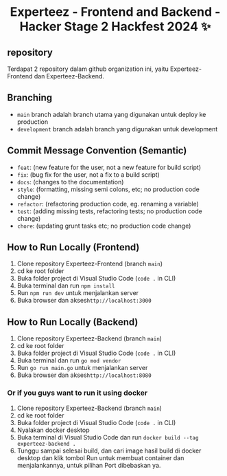 # <h1 align="center"> Experteez - Frontend and Backend - Hacker Stage 2 Hackfest 2024 ✨ </h1>

## repository
Terdapat 2 repository dalam github organization ini, yaitu Experteez-Frontend dan Experteez-Backend.

## Branching

-   `main` branch adalah branch utama yang digunakan untuk deploy ke production
-   `development` branch adalah branch yang digunakan untuk development

## Commit Message Convention (Semantic)

-   `feat`: (new feature for the user, not a new feature for build script)
-   `fix`: (bug fix for the user, not a fix to a build script)
-   `docs`: (changes to the documentation)
-   `style`: (formatting, missing semi colons, etc; no production code change)
-   `refactor`: (refactoring production code, eg. renaming a variable)
-   `test`: (adding missing tests, refactoring tests; no production code change)
-   `chore`: (updating grunt tasks etc; no production code change)

## How to Run Locally (Frontend)

1. Clone repository Experteez-Frontend (branch `main`)
2. cd ke root folder
3. Buka folder project di Visual Studio Code (`code .` in CLI)
4. Buka terminal dan run `npm install`
5. Run `npm run dev` untuk menjalankan server
6. Buka browser dan akses`http://localhost:3000`

## How to Run Locally (Backend)

1. Clone repository Experteez-Backend (branch `main`)
2. cd ke root folder
3. Buka folder project di Visual Studio Code (`code .` in CLI)
4. Buka terminal dan run `go mod vendor`
5. Run `go run main.go` untuk menjalankan server
6. Buka browser dan akses`http://localhost:8080`

### Or if you guys want to run it using docker

1. Clone repository Experteez-Backend (branch `main`)
2. cd ke root folder
3. Buka folder project di Visual Studio Code (`code .` in CLI)
4. Nyalakan docker desktop
5. Buka terminal di Visual Studio Code dan run `docker build --tag experteez-backend .`
6. Tunggu sampai selesai build, dan cari image hasil build di docker desktop dan klik tombol Run untuk membuat container dan menjalankannya, untuk pilihan Port dibebaskan ya.